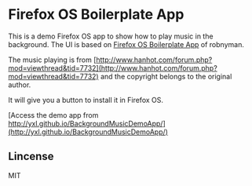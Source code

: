 # Firefox OS Boilerplate App

This is a demo Firefox OS app to show how to play music in the background. The UI is based on [Firefox OS Boilerplate App](https://github.com/robnyman/Firefox-OS-Boilerplate-App) of robnyman.

The music playing is from [http://www.hanhot.com/forum.php?mod=viewthread&tid=7732](http://www.hanhot.com/forum.php?mod=viewthread&tid=7732) and the copyright belongs to the original author. 

It will give you a button to install it in Firefox OS.

[Access the demo app from http://yxl.github.io/BackgroundMusicDemoApp/](http://yxl.github.io/BackgroundMusicDemoApp/)

## Lincense

MIT
